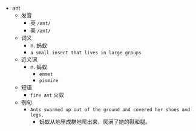 - ant
  - 发音
    - 英 `/ænt/`
    - 美 `/ænt/`
  - 词义
    - n. 蚂蚁
    - `a small insect that lives in large groups`
  - 近义词
    - n. 蚂蚁
      - `emmet`
      - `pismire`
  - 短语
    - `fire ant` 火蚁 
  - 例句
    - `Ants swarmed up out of the ground and covered her shoes and legs.`
      - 蚂蚁从地里成群地爬出来，爬满了她的鞋和腿。

